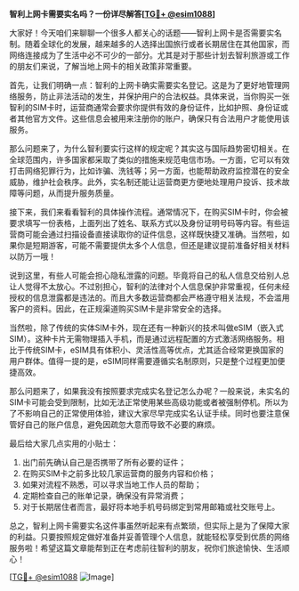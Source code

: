 **智利上网卡需要实名吗？一份详尽解答[[TG💪+ @esim1088](https://t.me/s/esim1088)]**

大家好！今天咱们来聊聊一个很多人都关心的话题——智利上网卡是否需要实名制。随着全球化的发展，越来越多的人选择出国旅行或者长期居住在其他国家，而网络连接成为了生活中必不可少的一部分。尤其是对于那些计划去智利旅游或工作的朋友们来说，了解当地上网卡的相关政策非常重要。

首先，让我们明确一点：智利的上网卡确实需要实名登记。这是为了更好地管理网络服务，防止非法活动的发生，并保护用户的合法权益。具体来说，当你购买一张智利的SIM卡时，运营商通常会要求你提供有效的身份证件，比如护照、身份证或者其他官方文件。这些信息会被用来注册你的账户，确保只有合法用户才能使用该服务。

那么问题来了，为什么智利要实行这样的规定呢？其实这与国际趋势密切相关。在全球范围内，许多国家都采取了类似的措施来规范电信市场。一方面，它可以有效打击网络犯罪行为，比如诈骗、洗钱等；另一方面，也能帮助政府监控潜在的安全威胁，维护社会秩序。此外，实名制还能让运营商更方便地处理用户投诉、技术故障等问题，从而提升服务质量。

接下来，我们来看看智利的具体操作流程。通常情况下，在购买SIM卡时，你会被要求填写一份表格，上面列出了姓名、联系方式以及身份证明号码等内容。有些运营商可能会通过扫描设备直接读取你的证件信息，这样既快捷又准确。当然啦，如果你是短期游客，可能不需要提供太多个人信息，但还是建议提前准备好相关材料以防万一哦！

说到这里，有些人可能会担心隐私泄露的问题。毕竟将自己的私人信息交给别人总让人觉得不太放心。不过别担心，智利的法律对个人信息保护非常重视，任何未经授权的信息泄露都是违法的。而且大多数运营商都会严格遵守相关法规，不会滥用客户的资料。因此，在正规渠道购买SIM卡是非常安全的选择。

当然啦，除了传统的实体SIM卡外，现在还有一种新兴的技术叫做eSIM（嵌入式SIM）。这种卡片无需物理插入手机，而是通过远程配置的方式激活网络服务。相比于传统SIM卡，eSIM具有体积小、灵活性高等优点，尤其适合经常更换国家的用户群体。值得一提的是，eSIM同样需要遵循实名制原则，只是整个过程更加便捷高效。

那么问题来了，如果我没有按照要求完成实名登记怎么办呢？一般来说，未实名的SIM卡可能会受到限制，比如无法正常使用某些高级功能或者被强制停机。所以为了不影响自己的正常使用体验，建议大家尽早完成实名认证手续。同时也要注意保管好自己的账户信息，避免因疏忽大意而导致不必要的麻烦。

最后给大家几点实用的小贴士：
1. 出门前先确认自己是否携带了所有必要的证件；
2. 在购买SIM卡之前多比较几家运营商的服务内容和价格；
3. 如果对流程不熟悉，可以寻求当地工作人员的帮助；
4. 定期检查自己的账单记录，确保没有异常消费；
5. 对于长期居住者而言，最好将本地手机号码绑定到常用邮箱或社交账号上。

总之，智利上网卡需要实名这件事虽然听起来有点繁琐，但实际上是为了保障大家的利益。只要按照规定做好准备并妥善管理个人信息，就能轻松享受到优质的网络服务啦！希望这篇文章能帮到正在考虑前往智利的朋友，祝你们旅途愉快、生活顺心！

[[TG💪+ @esim1088](https://t.me/s/esim1088) ![Image](https://i.postimg.cc/4NQfJmqS/Snipaste-2025-05-13-00-14-12.png)]